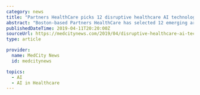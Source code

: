 ```yaml
---
category: news
title: "Partners HealthCare picks 12 disruptive healthcare AI technologies"
abstract: "Boston-based Partners HealthCare has selected 12 emerging artificial intelligence technologies that it believes have the greatest potential to impact healthcare in the next year, according to a news release. This is the fifth time Partners has revealed ..."
publishedDateTime: 2019-04-11T20:20:00Z
sourceUrl: https://medcitynews.com/2019/04/disruptive-healthcare-ai-technologies/
type: article

provider:
  name: MedCity News
  id: medcitynews

topics:
  - AI
  - AI in Healthcare
---
```

